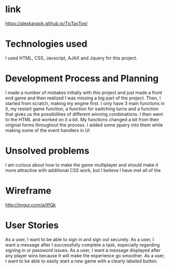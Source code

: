 # link
https://alexkarasik.github.io/TicTacToe/

# Technologies used
I used HTML, CSS, Javscript, AJAX and Jquery for this project.

# Development Process and Planning
I made a number of mistakes initially with this project and just made a front
end game and then realized I was missing a big part of the project. Then, I
started from scratch, making my engine first. I only have 3 main functions in
it, my restart game function, a function for switching turns and a function that
gives us the possibilities of different winning combinations. I then went to the
HTML and worked on it a bit. My functions changed a bit from their original
forms throughout the process. I added some jquery into them while making some of
the event handlers in UI

# Unsolved problems
I am curious about how to make the game multiplayer and should make it more
attractive with additional CSS work, but I believe I have met all of the

# Wireframe
http://imgur.com/a/itfQk

# User Stories
As a user, I want to be able to sign in and sign out securely.
As a user, I want a message after I successfully complete a task, especially regarding signing in or password issues.
As a user, I want a message displayed after any player wins because It will make the experience go smoother.
As a user, I want to be able to easily start a new game with a clearly labeled button.

